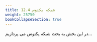 ```yaml
---
title: 12.4 شبکه پکتوس
weight: 25750
bookCollapseSection: true
---
```


در این بخش به بحث شبکه پکتوس می پردازیم...